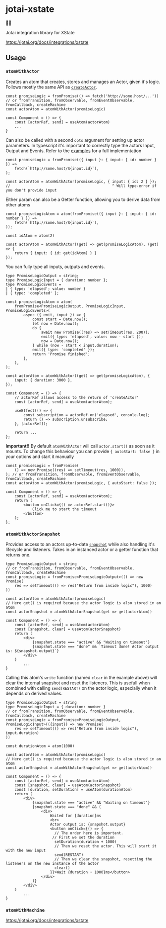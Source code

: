 # jotai-xstate

👻🤖

Jotai integration library for XState

https://jotai.org/docs/integrations/xstate

## Usage

### `atomWithActor`

Creates an atom that creates, stores and manages an Actor, given it's logic. Follows mostly the same API as [`createActor`](https://www.jsdocs.io/package/xstate#createActor).

```tsx
const promiseLogic = fromPromise(() => fetch('http://some.host/...')) // or fromTransition, fromObservable, fromEventObservable, fromCallback, createMachine
const actorAtom = atomWithActor(promiseLogic)

const Component = () => {
    const [actorRef, send] = useAtom(actorAtom)
    ...
}
```

Can also be called with a second `opts` argument for setting up actor parameters. In typescript it's important to correctly type the actors Input, Output and Events. Refer to the [examples](examples/01_typescript/src/app.tsx) for a full implementation

```tsx
const promiseLogic = fromPromise(({ input }: { input: { id: number } }) =>
    fetch(`http://some.host/${input.id}`),
);

const actorAtom = atomWithActor(promiseLogic, { input: { id: 2 } });
//                                              ^ Will type-error if you don't provide input
```

Either param can also be a Getter function, allowing you to derive data from other atoms

```tsx
const promiseLogicAtom = atom(fromPromise(({ input }: { input: { id: number } }) =>
    fetch(`http://some.host/${input.id}`),
));

const idAtom = atom(2)

const actorAtom = atomWithActor((get) => get(promiseLogicAtom), (get) => {
    return { input: { id: get(idAtom) } }
});
```

You can fully type all inputs, outputs and events.

```tsx
type PromiseLogicOutput = string;
type PromiseLogicInput = { duration: number };
type PromiseLogicEvents =
| { type: 'elapsed'; value: number }
| { type: 'completed' };

const promiseLogicAtom = atom(
    fromPromise<PromiseLogicOutput, PromiseLogicInput, PromiseLogicEvents>(
        async ({ emit, input }) => {
            const start = Date.now();
            let now = Date.now();
            do {
                await new Promise((res) => setTimeout(res, 200));
                emit({ type: 'elapsed', value: now - start });
                now = Date.now();
            } while (now - start < input.duration);
            emit({ type: 'completed' });
            return 'Promise finished';
        },
    ),
);

const actorAtom = atomWithActor((get) => get(promiseLogicAtom), {
    input: { duration: 3000 },
});

const Component = () => {
    // actorRef allows access to the return of 'createActor'
    const [actorRef, send] = useAtom(actorAtom);

    useEffect(() => {
        const subscription = actorRef.on('elapsed', console.log);
        return () => subscription.unsubscribe;
    }, [actorRef]);

    return ...
};
````

**Important!!**
By default `atomWithActor` will call `actor.start()` as soon as it mounts. To change this behaviour you can provide `{ autoStart: false }` in your options and start it manually

```tsx
const promiseLogic = fromPromise(
    () => new Promise((res) => setTimeout(res, 1000)),
); // or fromTransition, fromObservable, fromEventObservable, fromCallback, createMachine
const actorAtom = atomWithActor(promiseLogic, { autoStart: false });

const Component = () => {
    const [actorRef, send] = useAtom(actorAtom);
    return (
        <button onClick={() => actorRef.start()}>
            Click me to start the timeout
        </button>
    );
};
```

### `atomWithActorSnapshot`

Provides access to an actors up-to-date [`snapshot`](https://www.jsdocs.io/package/xstate#Actor.getSnapshot) while also handling it's lifecycle and listeners. Takes in an instanced actor or a getter function that returns one.

```tsx
type PromiseLogicOutput = string
// or fromTransition, fromObservable, fromEventObservable, fromCallback, createMachine
const promiseLogic = fromPromise<PromiseLogicOutput>(() => new Promise(
    res => setTimeout(() => res("Return from inside logic"), 1000)
))

const actorAtom = atomWithActor(promiseLogic)
// Here get() is required because the actor logic is also stored in an atom
const actorSnapshot = atomWithActorSnapshot(get => get(actorAtom))

const Component = () => {
    const [actorRef, send] = useAtom(actorAtom)
    const [snapshot, clear] = useAtom(actorSnapshot)
    return (
        <div>
            {snapshot.state === "active" && "Waiting on timeout"}
            {snapshot.state === "done" && `Timeout done! Actor output is: ${snapshot.output}`}
        </div>
    )
        ...
}
```

Calling this atom's `write` function (named `clear` in the example above) will clear the internal snapshot and reset the listeners. This is usefull when combined with calling `send(RESTART)` on the actor logic, especially when it depends on derived values.

```tsx
type PromiseLogicOutput = string
type PromiseLogicInput = { duration: number }
// or fromTransition, fromObservable, fromEventObservable, fromCallback, createMachine
const promiseLogic = fromPromise<PromiseLogicOutput, PromiseLogicInput>(({input}) => new Promise(
    res => setTimeout(() => res("Return from inside logic"), input.duration)
))

const durationAtom = atom(1000)

const actorAtom = atomWithActor(promiseLogic)
// Here get() is required because the actor logic is also stored in an atom
const actorSnapshot = atomWithActorSnapshot(get => get(actorAtom))

const Component = () => {
    const [actorRef, send] = useAtom(actorAtom)
    const [snapshot, clear] = useAtom(actorSnapshot)
    const [duration, setDuration] = useAtom(durationAtom)
    return (
        <div>
            {snapshot.state === "active" && "Waiting on timeout"}
            {snapshot.state === "done" && (
                <div>
                    Waited for {duration}ms
                    <br>
                    Actor output is: {snapshot.output}
                    <button onClick={() => {
                      // The order here is important.
                     // First we set the duration
                      setDuration(duration + 1000)
                      // Then we reset the actor. This will start it with the new input
                      send(RESTART)
                      // Then we clear the snapshot, resetting the listeners on the new instance of the actor
                      clear()
                    }}>Wait {duration + 1000}ms</button>
                </div>
            )}
        </div>
    )
        ...
}
```

### `atomWithMachine`

https://jotai.org/docs/integrations/xstate
